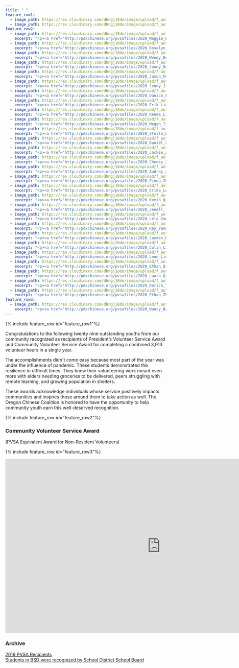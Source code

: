 ```yaml
---
title: " "
feature_row1:
  - image_path: https://res.cloudinary.com/dhngj18do/image/upload/f_auto,q_auto/v1/images/activities/pvsa_logo
  - image_path: https://res.cloudinary.com/dhngj18do/image/upload/f_auto,q_auto/v1/images/activities/year_2020
feature_row2:
  - image_path: https://res.cloudinary.com/dhngj18do/image/upload/f_auto,q_auto/v1/images/pvsa/2020_maggie_bao
    excerpt: "<p><a href='http://pdxchinese.org/pvsafiles/2020_Maggie_Bao/'>Maggie Bao, Sunset High School (Gold Award)</a></p>"
  - image_path: https://res.cloudinary.com/dhngj18do/image/upload/f_auto,q_auto/v1/images/pvsa/2020_roselyn_dai
    excerpt: "<p><a href='http://pdxchinese.org/pvsafiles/2020_Roselyn_Dai/'>Roselyn Dai, Lakeridge High School (Gold Award)</a></p>"
  - image_path: https://res.cloudinary.com/dhngj18do/image/upload/f_auto,q_auto/v1/images/pvsa/2020_shunyi_du
    excerpt: "<p><a href='http://pdxchinese.org/pvsafiles/2020_Wendy_Du/'>Shunyi Du, Sunset High School (Gold Award)</a></p>"
  - image_path: https://res.cloudinary.com/dhngj18do/image/upload/f_auto,q_auto/v1/images/pvsa/2020_jenny_duan
    excerpt: "<p><a href='http://pdxchinese.org/pvsafiles/2020_Jenny_Duan/'>Jenny Duan, Jesuit High School (Gold Award)</a></p>"
  - image_path: https://res.cloudinary.com/dhngj18do/image/upload/f_auto,q_auto/v1/images/pvsa/2020_jason_fu
    excerpt: "<p><a href='http://pdxchinese.org/pvsafiles/2020_Jason_Fu/'>Jason Fu, Sunset High School (Gold Award)</a></p>"
  - image_path: https://res.cloudinary.com/dhngj18do/image/upload/f_auto,q_auto/v1/images/pvsa/2020_jenny_jiang
    excerpt: "<p><a href='http://pdxchinese.org/pvsafiles/2020_Jenny_Jiang/'>Jenny Jiang, Sunset High School (Gold Award)</a></p>"
  - image_path: https://res.cloudinary.com/dhngj18do/image/upload/f_auto,q_auto/v1/images/pvsa/2020_danica_leung
    excerpt: "<p><a href='http://pdxchinese.org/pvsafiles/2020_Danica_Leung/'>Danica Leung, Lincoln High School (Gold Award)</a></p>"
  - image_path: https://res.cloudinary.com/dhngj18do/image/upload/f_auto,q_auto/v1/images/pvsa/2020_erik_liang
    excerpt: "<p><a href='http://pdxchinese.org/pvsafiles/2020_Erik_Liang/'>Erik Liang, Tigard High School (Gold Award)</a></p>"
  - image_path: https://res.cloudinary.com/dhngj18do/image/upload/f_auto,q_auto/v1/images/pvsa/2020_renee_liu
    excerpt: "<p><a href='http://pdxchinese.org/pvsafiles/2020_Renee_Liu/'>Renee Liu, Lake Oswego High School (Gold Award)</a></p>"
  - image_path: https://res.cloudinary.com/dhngj18do/image/upload/f_auto,q_auto/v1/images/pvsa/2020_megan_tian
    excerpt: "<p><a href='http://pdxchinese.org/pvsafiles/2020_Megan_Tian/'>Megan Tian, Lakeridge High School (Gold Award)</a></p>"
  - image_path: https://res.cloudinary.com/dhngj18do/image/upload/f_auto,q_auto/v1/images/pvsa/2020_stella_wang
    excerpt: "<p><a href='http://pdxchinese.org/pvsafiles/2020_Stella_Wang/'>Stella Wang, Jesuit High School (Gold Award)</a></p>"
  - image_path: https://res.cloudinary.com/dhngj18do/image/upload/f_auto,q_auto/v1/images/pvsa/2020_daniel_xian
    excerpt: "<p><a href='http://pdxchinese.org/pvsafiles/2020_Daniel_Xian/'>Daniel Xian, Catlin Gabel School (Gold Award)</a></p>"
  - image_path: https://res.cloudinary.com/dhngj18do/image/upload/f_auto,q_auto/v1/images/pvsa/2020_jiaqi_zhang
    excerpt: "<p><a href='http://pdxchinese.org/pvsafiles/2020_Jackie_Zhang/'>Jackie Zhang, Sunset High School (Gold Award)</a></p>"
  - image_path: https://res.cloudinary.com/dhngj18do/image/upload/f_auto,q_auto/v1/images/pvsa/2020_cheery_zhang
    excerpt: "<p><a href='http://pdxchinese.org/pvsafiles/2020_Cheery_Zhang/'>Cheery Zhang, Westview High School (Gold Award)</a></p>"
  - image_path: https://res.cloudinary.com/dhngj18do/image/upload/f_auto,q_auto/v1/images/pvsa/2020_audrey_zhao
    excerpt: "<p><a href='http://pdxchinese.org/pvsafiles/2020_Audrey_Zhao/'>Audrey Zhao, Westview High School (Gold Award)</a></p>"
  - image_path: https://res.cloudinary.com/dhngj18do/image/upload/f_auto,q_auto/v1/images/pvsa/2020_fiona_zou
    excerpt: "<p><a href='http://pdxchinese.org/pvsafiles/2020_Fiona_Zou/'>Fiona Zou, ISB (Gold Award)</a></p>"
  - image_path: https://res.cloudinary.com/dhngj18do/image/upload/f_auto,q_auto/v1/images/pvsa/2020_erika_leung
    excerpt: "<p><a href='http://pdxchinese.org/pvsafiles/2020_Erika_Leung/'>Erika Leung, Lincoln High School (Silver Award)</a></p>"
  - image_path: https://res.cloudinary.com/dhngj18do/image/upload/f_auto,q_auto/v1/images/pvsa/2020_kevin_qiu
    excerpt: "<p><a href='http://pdxchinese.org/pvsafiles/2020_Kevin_Qiu/'>Kevin Qiu, Lincoln High School (Silver Award)</a></p>"
  - image_path: https://res.cloudinary.com/dhngj18do/image/upload/f_auto,q_auto/v1/images/pvsa/2020_jenell_theobald
    excerpt: "<p><a href='http://pdxchinese.org/pvsafiles/2020_Jenell_Theobald/'>Jenell Theobald, Whitford Middle School (Silver Award)</a></p>"
  - image_path: https://res.cloudinary.com/dhngj18do/image/upload/f_auto,q_auto/v1/images/pvsa/2020_lele_yang
    excerpt: "<p><a href='http://pdxchinese.org/pvsafiles/2020_Lele_Yang/'>Lele Yang, Sunset High School (Silver Award)</a></p>"
  - image_path: https://res.cloudinary.com/dhngj18do/image/upload/f_auto,q_auto/v1/images/pvsa/2020_ray_yang
    excerpt: "<p><a href='http://pdxchinese.org/pvsafiles/2020_Ray_Yang/'>Ray Yang, Westview High School (Silver Award)</a></p>"
  - image_path: https://res.cloudinary.com/dhngj18do/image/upload/f_auto,q_auto/v1/images/pvsa/2020_jayden_huang
    excerpt: "<p><a href='http://pdxchinese.org/pvsafiles/2020_Jayden_Huang/'>Jayden Huang, Sunset High School (Bronze Award)</a></p>"
  - image_path: https://res.cloudinary.com/dhngj18do/image/upload/f_auto,q_auto/v1/images/pvsa/2020_colin_liu
    excerpt: "<p><a href='http://pdxchinese.org/pvsafiles/2020_Colin_Liu/'>Colin Liu, Westview High School (Bronze Award)</a></p>"
  - image_path: https://res.cloudinary.com/dhngj18do/image/upload/f_auto,q_auto/v1/images/pvsa/2020_leon_liu
    excerpt: "<p><a href='http://pdxchinese.org/pvsafiles/2020_Leon_Liu/'>Leon Liu, ISB (Bronze Award)</a></p>"
  - image_path: https://res.cloudinary.com/dhngj18do/image/upload/f_auto,q_auto/v1/images/pvsa/2020_ethan_qin
    excerpt: "<p><a href='http://pdxchinese.org/pvsafiles/2020_Ethan_Qin/'>Ethan Qin, Westview High School (Bronze Award)</a></p>"
  - image_path: https://res.cloudinary.com/dhngj18do/image/upload/f_auto,q_auto/v1/images/pvsa/2020_laura_qin
    excerpt: "<p><a href='http://pdxchinese.org/pvsafiles/2020_Laura_Qin/'>Laura Qin, Westview High School (Bronze Award)</a></p>"
  - image_path: https://res.cloudinary.com/dhngj18do/image/upload/f_auto,q_auto/v1/images/pvsa/2020_derica_theobald
    excerpt: "<p><a href='http://pdxchinese.org/pvsafiles/2020_Derica_Theobald/'>Derica Theobald, Sexton Mountain School (Bronze Award)</a></p>"
  - image_path: https://res.cloudinary.com/dhngj18do/image/upload/f_auto,q_auto/v1/images/pvsa/2020_ethan_zhang
    excerpt: "<p><a href='http://pdxchinese.org/pvsafiles/2020_Ethan_Zhang/'>Ethan Zhang, Stoller Middle School (Bronze Award)</a></p>"
feature_row3:
  - image_path: https://res.cloudinary.com/dhngj18do/image/upload/f_auto,q_auto/v1/images/pvsa/2020_nancy_bai
    excerpt: "<p><a href='http://pdxchinese.org/pvsafiles/2020_Nancy_Bai/'>Nancy Bai, Sunset High School (Gold Award)</a></p>"
---
```


{% include feature_row id="feature_row1"%}

Congratulations to the following twenty nine outstanding youths from our community recognized as recipients of President’s Volunteer Service Award and Community Volunteer Service Award for completing a combined 3,913 volunteer hours in a single year.

The accomplishments didn't come easy because most part of the year was under the influence of pandemic. These students demonstrated the resilience in difficult times. They knew their volunteering work meant even more with elders needing groceries to be delivered, peers struggling with remote learning, and growing population in shelters.

These awards acknowledge individuals whose service positively impacts communities and inspires those around them to take action as well. The Oregon Chinese Coalition is honored to have the opportunity to help community youth earn this well-deserved recognition.

{% include feature_row id="feature_row2"%}

### Community Volunteer Service Award  
(PVSA Equivalent Award for Non-Resident Volunteers)

{% include feature_row id="feature_row3"%}

<iframe width="969" height="545" src="https://www.youtube.com/embed/78rfL5ReGVk" frameborder="0" allow="accelerometer; autoplay; clipboard-write; encrypted-media; gyroscope; picture-in-picture" allowfullscreen></iframe>

### Archive

[2019 PVSA Recipients](http://pdxchinese.org/pvsafiles/pvsa_2019/)  
[Students in BSD were recognized by School District School Board](http://pdxchinese.org/bsd_board_recognition_2020/)  
